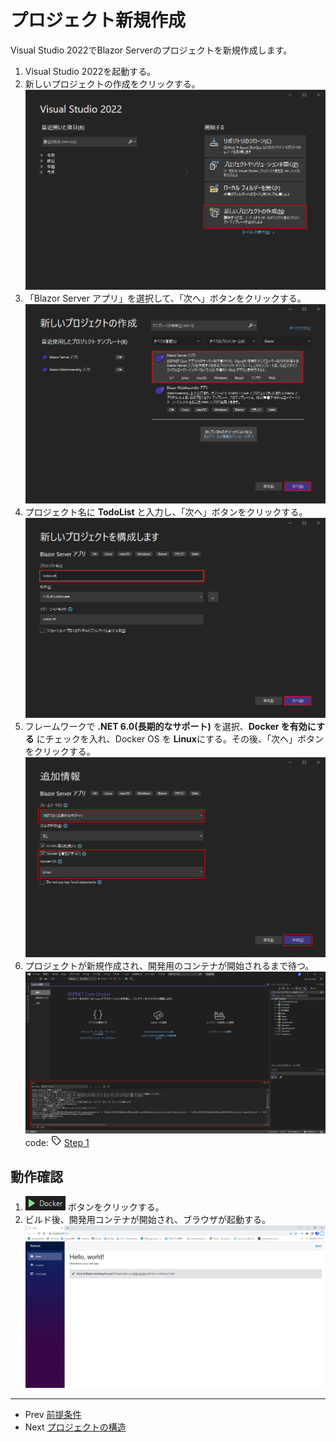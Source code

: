﻿# プロジェクト新規作成
Visual Studio 2022でBlazor Serverのプロジェクトを新規作成します。
1. Visual Studio 2022を起動する。
1. 新しいプロジェクトの作成をクリックする。  
![新しいプロジェクトの作成](../Images/NewProject-1.png)
1. 「Blazor Server アプリ」を選択して、「次へ」ボタンをクリックする。  
![Blazor Server アプリ](../Images/NewProject-2.png)
1. プロジェクト名に **TodoList** と入力し、「次へ」ボタンをクリックする。  
![プロジェクト構成](../Images/NewProject-3.png)
1. フレームワークで **.NET 6.0(長期的なサポート)** を選択、**Docker を有効にする** にチェックを入れ、Docker OS を **Linux**にする。その後、「次へ」ボタンをクリックする。  
![追加情報](../Images/NewProject-4.png)
1. プロジェクトが新規作成され、開発用のコンテナが開始されるまで待つ。  
![コンテナ開始](../Images/NewProject-5.png)  
code: ![tag](../Images/tag.png) [Step 1](https://github.com/04100149/TodoList/releases/tag/step1)


## 動作確認
1. ![デバックの開始](../Images/NewProject-6.png) ボタンをクリックする。  
1. ビルド後、開発用コンテナが開始され、ブラウザが起動する。  
![コンテナ開始](../Images/NewProject-7.png)

***
- Prev [前提条件](docs/0000prerequisites.md)
- Next [プロジェクトの構造](docs/0002projectstructure.md)

